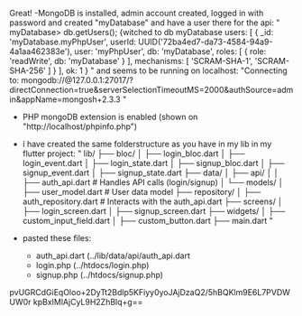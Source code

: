 Great!
-MongoDB is installed, admin account created, logged in with password and created "myDatabase" and have a user there for the api:
"
myDatabase> db.getUsers();
{witched to db myDatabase
  users: [
    {
      _id: 'myDatabase.myPhpUser',
      userId: UUID('72ba4ed7-da73-4584-94a9-4a1aa462383e'),
      user: 'myPhpUser',
      db: 'myDatabase',
      roles: [ { role: 'readWrite', db: 'myDatabase' } ],
      mechanisms: [ 'SCRAM-SHA-1', 'SCRAM-SHA-256' ]
    }
  ],
  ok: 1
}
" and seems to be running on localhost:
"Connecting to:          mongodb://<credentials>@127.0.0.1:27017/?directConnection=true&serverSelectionTimeoutMS=2000&authSource=admin&appName=mongosh+2.3.3
"

- PHP mongoDB extension is enabled (shown on "http://localhost/phpinfo.php")

- i have created the same folderstructure as you have in my lib in my flutter project:
"
lib/
├── bloc/
│   ├── login_bloc.dart
│   ├── login_event.dart
│   ├── login_state.dart
│   ├── signup_bloc.dart
│   ├── signup_event.dart
│   ├── signup_state.dart
├── data/
│   ├── api/
│   │   ├── auth_api.dart   # Handles API calls (login/signup)
│   └── models/
│       ├── user_model.dart # User data model
├── repository/
│   ├── auth_repository.dart # Interacts with the auth_api.dart
├── screens/
│   ├── login_screen.dart
│   ├── signup_screen.dart
├── widgets/
│   ├── custom_input_field.dart
│   ├── custom_button.dart
├── main.dart
"
- pasted these files:
	- auth_api.dart (../lib/data/api/auth_api.dart
	- login.php (../htdocs/login.php)
	- signup.php (../htdocs/signup.php)



pvUGRCdGiEqOloo+2DyTt2Bdlp5KFiyy0yoJAjDzaQ2/5hBQKlm9E6L7PVDWUW0r
kpBxIMlAjCyL9H2ZhBlq+g==